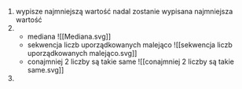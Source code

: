 1. wypisze najmniejszą wartość
   nadal zostanie wypisana najmniejsza wartość
2.  
   - mediana
     ![[Mediana.svg]]
   - sekwencja liczb uporządkowanych malejąco
     ![[sekwencja liczb uporządkowanych malejąco.svg]]
   - conajmniej 2 liczby są takie same
     ![[conajmniej 2 liczby są takie same.svg]]
3. 